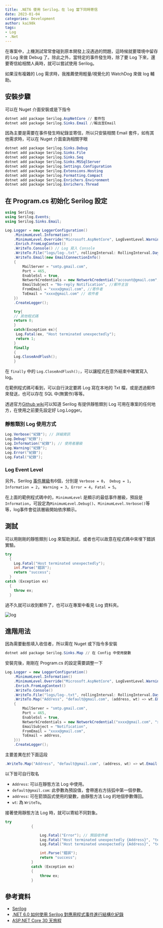```yaml
---
title: .NET6 使用 Serilog，在 log 當下同時寄信
date: 2023-01-04
categories: Development
author: kai98k
tags:
- Log
- .Net
---
```

在專案中，上機測試常常會碰到原本開發上沒遇過的問題，這時候就要環境中留存的 Log 來做 Debug 了。除此之外，當特定的事件發生時，除了要 Log 下來，還要寄信給相關人員時，就可以嘗試使用 Serilog。

如果沒有複雜的 Log 需求時，我推薦使用輕量/視覺化的 WatchDog 來做 log 輔助。

## 安裝步驟

可以在 Nuget 介面安裝或是下指令

```PowerShell
dotnet add package Serilog.AspNetCore // 套件包
dotnet add package Serilog.Sinks.Email //輸出至Email
```

因為主要是需要在事件發生時紀錄並寄信，所以只安裝相關 Email 套件，如有其他需求時，可以在 Nuget 介面查詢相關字眼

```PowerShell
dotnet add package Serilog.Sinks.Debug
dotnet add package Serilog.Sinks.File
dotnet add package Serilog.Sinks.Seq
dotnet add package Serilog.Sinks.MSSqlServer
dotnet add package Serilog.Settings.Configuration
dotnet add package Serilog.Extensions.Hosting
dotnet add package Serilog.Formatting.Compact
dotnet add package Serilog.Enrichers.Environment
dotnet add package Serilog.Enrichers.Thread
```

## 在 Program.cs 初始化 Serilog 設定

```csharp
using Serilog;
using Serilog.Events;
using Serilog.Sinks.Email;

Log.Logger = new LoggerConfiguration()
    .MinimumLevel.Information()
    .MinimumLevel.Override("Microsoft.AspNetCore", LogEventLevel.Warning)
    .Enrich.FromLogContext()
    .WriteTo.Console() // Log 寫入 Console
    .WriteTo.File("logs/log-.txt", rollingInterval: RollingInterval.Day) // Log 寫入 TXT 檔，以當日日期為檔名區分
    .WriteTo.Email(new EmailConnectionInfo()
    {
        MailServer = "smtp.gmail.com",
        Port = 465,
        EnableSsl = true,
        NetworkCredentials = new NetworkCredential("account@gmail.com", "password"), // SMTP 認證帳號跟密碼
        EmailSubject = "No-reply Notification", //郵件主旨
        FromEmail = "xxxx@gmail.com", //寄件者
        ToEmail = "xxxx@gmail.com" // 收件者
    })
    .CreateLogger();

    try{
    // 其他程式碼
    return 0;
    }
    catch(Exception ex){
     Log.Fatal(ex, "Host terminated unexpectedly");
     return 1;
    }
    finally
    {
    Log.CloseAndFlush();
    }
```

在 `finally` 中的 `Log.CloseAndFlush();`，可以讓程式在意外結束中確實寫入 log。

在範例程式碼可看到，可以自行決定要將 Log 寫在本地的 Txt 檔，或是透過郵件來發送，也可以存在 SQL 中(無實作)等等。

透過官方[Github wiki](https://github.com/serilog/serilog/wiki/Writing-Log-Events)可以知道 Serilog 有提供靜態類別 Log 可用在專案的任何地方，在使用之前要先設定好 Log.Logger。

### 靜態類別 Log 使用方式

```csharp
Log.Verbose("紀錄"); // 詳細資訊
Log.Debug("紀錄");
Log.Information("紀錄"); // 使用者層級
Log.Warning("紀錄");
Log.Error("紀錄");
Log.Fatal("紀錄");
```

### Log Event Level

另外，Serilog [事件層級](https://github.com/serilog/serilog/blob/dev/src/Serilog/Events/LogEventLevel.cs)有6個，分別是 `Verbose = 0`，` Debug = 1`， `Information = 2`， `Warning = 3`，`Error = 4`，`Fatal = 5`。

在上面的範例程式碼中的，`MinimumLevel` 是顯示的最低事件層級，預設是`Information`，可設定為`MinimumLevel.Debug()`、`MinimumLevel.Verbose()`等等，log事件會從該層級開始依序顯示。

## 測試

可以用剛剛的靜態類別 Log 來幫助測試，或者也可以故意在程式碼中來埋下錯誤實驗。

```csharp
try
  {
    Log.Fatal("Host terminated unexpectedly");
    int.Parse("錯誤");
    return "success";
  }
catch (Exception ex)
  {
    throw ex;
  }

```
過不久就可以收到郵件了，也可以在專案中看見 Log 資料夾。

![log](https://i.imgur.com/su8O8Jy.png)

## 進階用法

因為需要動態填入收信者，所以需在 Nuget 或下指令多安裝

``` PowerShell
dotnet add package Serilog.Sinks.Map // 在 Config 中使用變數
```

安裝完後，剛剛在 Program.cs 的設定需要調整一下

``` csharp
Log.Logger = new LoggerConfiguration()
    .MinimumLevel.Information()
    .MinimumLevel.Override("Microsoft.AspNetCore", LogEventLevel.Warning)
    .Enrich.FromLogContext()
    .WriteTo.Console()
    .WriteTo.File("logs/log-.txt", rollingInterval: RollingInterval.Day)
    .WriteTo.Map("Address", "default@gmail.com", (address, wt) => wt.Email(new EmailConnectionInfo()
    {
        MailServer = "smtp.gmail.com",
        Port = 465,
        EnableSsl = true,
        NetworkCredentials = new NetworkCredential("xxxx@gmail.com", "xxxx"),
        EmailSubject = "Notification",
        FromEmail = "xxxx@gmail.com",
        ToEmail = address,
    }))
    .CreateLogger();
```

主要差異在於下面這段

```csharp
.WriteTo.Map("Address", "default@gmail.com", (address, wt) => wt.Email(new EmailConnectionInfo(){...})
```

以下皆可自行取名
* `Address`: 可以在靜態方法 Log 中使用。
* `default@gmail.com`: 此參數為預設值，會帶進右方括弧中第一個參數。
* `address`: 可在箭頭函式使用的變數，由靜態方法 Log 的地個參數傳回。
* `wt`: 為 `WriteTo`。

接著使用靜態方法 Log 時，就可以寄給不同對象。

``` csharp
try
            {

                Log.Fatal("Error"); // 預設收件者
                Log.Fatal("Host terminated unexpectedly {Address}", "test1.com.tw");
                Log.Fatal("Host terminated unexpectedly {Address}", "test2.com.tw");

                int.Parse("錯誤");
                return "success";
            }
            catch (Exception ex)
            {
                throw ex;
            }
```

## 參考資料

* [Serilog](https://github.com/serilog/serilog/wiki)
* [.NET 6.0 如何使用 Serilog 對應用程式事件進行結構化紀錄](https://blog.miniasp.com/post/2021/11/29/How-to-use-Serilog-with-NET-6)
* [ASP.NET Core 30 天旅程](https://ithelp.ithome.com.tw/articles/10295821)

